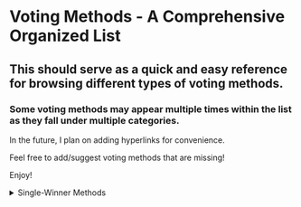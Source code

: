 # Voting Methods - A Comprehensive Organized List

## This should serve as a quick and easy reference for browsing different types of voting methods.

### Some voting methods may appear multiple times within the list as they fall under multiple categories.

In the future, I plan on adding hyperlinks for convenience.

Feel free to add/suggest voting methods that are missing!

Enjoy!

<details>
	<summary>Single-Winner Methods</summary>
	<ul>
		<details>
			<summary>Single Choice Methods</summary>
				<ul>
					<details>
						<summary>First Past The Post</summary>
						<ul>
							<li>First Past The Post</li>
							<li>Improved First Past The Post</li>
						</ul>
					</details>
					<details>
						<summary>Rounds</summary>
							<ul>
								<li>Top-Two</li>
							</ul>
					</details>
					<li>Asset Voting</li>
				</ul>
		</details>
		<details>
			<summary>Ranked Methods</summary>
				<ul>
					<details>
						<summary>Condorcet Methods</summary>
							<ul>
								<li> Ranked Pairs </li>
								<li> Schulze </li>
								<li> Tideman </li>
								<li> Copeland </li>
								<li> Minimax </li>
								<li> Cardinal-Weighted Pairs </li>
							</ul>
					</details>
					<details>
						<summary>Runoff Methods</summary>
							<ul>
								<li>IRV</li>
								<li>IRV-Check</li>
								<li>Pairwise IRV</li>
								<li>BTR-IRV</li>
								<li>Coombs'</li>
							</ul>
					</details>
					<li>Bucklin</li>
				</ul>
		</details>
		<details>
			<summary>Cardinal Methods</summary>
				<ul>
					<details>
						<summary>Approval Methods</summary>
							<ul>
								<details>
									<summary>Pure Approval Methods</summary>
										<ul>
											<li>Approval Voting</li>
											<li>Consensus Voting</li>
											<li>Utilitarian Voting</li>
										</ul>
								</details>
								<li>Approval With Optional Conditional Voting</li>
								<details>
									<summary>Consecutive Runoff Approval</summary>
										<ul>
											<li>Consecutive Runoff Approval</li>
											<li>Maximum Approval Top-Two</li>
									</ul>
								</details>
								<li>Disapproval Voting</li>
								<li>Random-Approval</li>
							</ul>
					</details>
					<details>
						<summary>Range/Score Methods</summary>
							<ul>
								<li>Pure Score/Range</li>
								<li>STAR</li>
							</ul>
					</details>
					<details>
						<summary>Graded Methods</summary>
							<ul>
								<li>3-2-1 Voting</li>
								<li>Majority Judgement</li>
								<li>Disapproval Voting</li>
								<li>Majority Choice Approval</li>
							</ul>
					</details>
				</ul>
			</details>
			<details>
				<summary>Hybrid Methods</summary>
					<ul>
						<details>
							<summary>Cardinal+Ranked Hybrids</summary>
								<ul>
									<details>
										<summary>Score+Ranked Hybrids</summary>
											<ul>
												<details>
													<summary>Condorcet+Score Hybrids</summary>
														<ul>
															<li>Score/DSV</li>
															<li>Cardinal-Weighted Pairwise</li>
														</ul>
													<li>Definite Majority Choice</li>
													<li>Marginal Ranked Approval Voting (MRAV)</li>
												</details>
											</ul>
									</details>
									<details>
										<summary>Approval+Ranked Hybrids</summary>
											<ul>
												<details>
													<summary>Approval+Condorcet Hybrids</summary>
														<ul>
															<li>Definite Majority Choice</li>
															<li>Lull-Approval</li>
															<details>
																<summary>Pairwise Sorted Methods</summary>
																	<ul>
																		<li>Pairwise Sorted Approval</li>
																		<li>Pairwise Sorted Borda</li>
																		<li>Approval Sorted Margins</li>
																	</ul>
															</details>
														</ul>
												</details>
											</ul>
									</details>
								</ul>
						</details>
						<details>
							<summary>Score+Graded Hybrids</summary>
								<ul>
									<li>Majority Acceptable Score</li>
								</ul>
						</details>
					</ul>
			</details>
			<details>
				<summary>Candidates Trade Votes</summary>
					<ul>
						<li>Asset Voting</li>
						<li>Optional Asset</li>
						<li> Score Asset</li>
					</ul>
			</details>
		</ul>
	</details>
	
	
		
				
			
				
				
				
				
				
				
				
				
				
				
				
				
				
				
				
				
				
